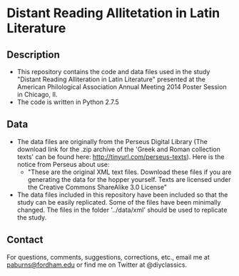 # Distant Reading Allitetation in Latin Literature

## Description
- This repository contains the code and data files used in the study "Distant Reading Alliteration in Latin Literature" presented at the American Philological Association Annual Meeting 2014 Poster Session in Chicago, Il.
- The code is written in Python 2.7.5

## Data
- The data files are originally from the Perseus Digital Library (The download link for the .zip archive of the 'Greek and Roman collection texts' can be found here: http://tinyurl.com/perseus-texts). Here is the notice from Perseus about use:
    - "These are the original XML text files. Download these files if you are generating the data for the hopper yourself. Texts are licensed under the Creative Commons ShareAlike 3.0 License"
- The data files included in this repository have been included so that the study can be easily replicated. Some of the files have been minimally changed. The files in the folder '../data/xml' should be used to replicate the study.

## Contact
For questions, comments, suggestions, corrections, etc., email me at paburns@fordham.edu or find me on Twitter at @diyclassics.
